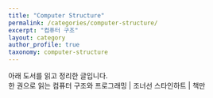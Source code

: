 ```yaml
---
title: "Computer Structure"
permalink: /categories/computer-structure/
excerpt: "컴퓨터 구조"
layout: category
author_profile: true
taxonomy: computer-structure
---
```


아래 도서를 읽고 정리한 글입니다.  
한 권으로 읽는 컴퓨터 구조와 프로그래밍 \| 조너선 스타인하트 \| 책만